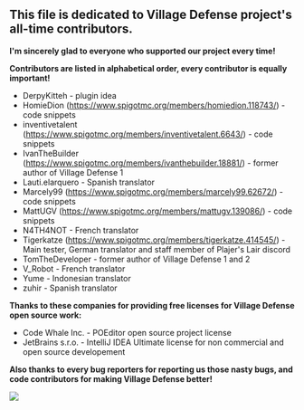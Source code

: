 ## This file is dedicated to **Village Defense** project's all-time contributors.

**I'm sincerely glad to everyone who supported our project every time!**

**Contributors are listed in alphabetical order, every contributor is equally important!**
* DerpyKitteh - plugin idea
* HomieDion (https://www.spigotmc.org/members/homiedion.118743/) - code snippets
* inventivetalent (https://www.spigotmc.org/members/inventivetalent.6643/) - code snippets
* IvanTheBuilder (https://www.spigotmc.org/members/ivanthebuilder.18881/) - former author of Village Defense 1
* Lauti.elarquero - Spanish translator
* Marcely99 (https://www.spigotmc.org/members/marcely99.62672/) - code snippets
* MattUGV (https://www.spigotmc.org/members/mattugv.139086/) - code snippets
* N4TH4NOT - French translator
* Tigerkatze (https://www.spigotmc.org/members/tigerkatze.414545/) - Main tester, German translator and staff member of Plajer's Lair discord
* TomTheDeveloper - former author of Village Defense 1 and 2
* V_Robot - French translator
* Yume - Indonesian translator
* zuhir - Spanish translator

**Thanks to these companies for providing free licenses for Village Defense open source work:**
* Code Whale Inc. - POEditor open source project license
* JetBrains s.r.o. - IntelliJ IDEA Ultimate license for non commercial and open source developement

**Also thanks to every bug reporters for reporting us those nasty bugs, and code contributors for making Village Defense better!**

![](https://i.imgur.com/LFakRC8.png)

